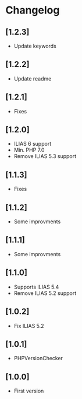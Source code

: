 # Changelog

## [1.2.3]
- Update keywords

## [1.2.2]
- Update readme

## [1.2.1]
- Fixes

## [1.2.0]
- ILIAS 6 support
- Min. PHP 7.0
- Remove ILIAS 5.3 support

## [1.1.3]
- Fixes

## [1.1.2]
- Some improvments

## [1.1.1]
- Some improvments

## [1.1.0]
- Supports ILIAS 5.4
- Remove ILIAS 5.2 support

## [1.0.2]
- Fix ILIAS 5.2

## [1.0.1]
- PHPVersionChecker

## [1.0.0]
- First version
